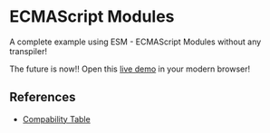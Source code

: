 # ECMAScript Modules

A complete example using ESM - ECMAScript Modules without any transpiler!

The future is now!! Open this [live demo](http://edysegura.github.io/js-modules) in your modern browser!

## References

- [Compability Table](http://caniuse.com/#search=module)
